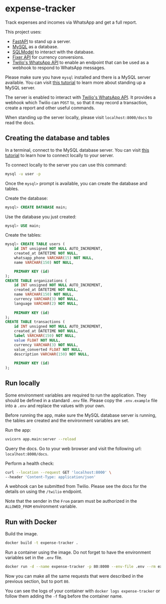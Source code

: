 # expense-tracker

Track expenses and incomes via WhatsApp and get a full report.

This project uses:

- [FastAPI](https://fastapi.tiangolo.com) to stand up a server.
- [MySQL](https://dev.mysql.com/doc/refman/8.0/en/) as a database.
- [SQLModel](https://www.google.com/search?client=safari&rls=en&q=sql+tiangolo&ie=UTF-8&oe=UTF-8)
  to interact with the database.
- [Fixer API](https://apilayer.com/marketplace/fixer-api) for currency
  conversions.
- [Twilio's WhatsApp
  API](https://www.twilio.com/docs/whatsapp/tutorial/requesting-access-to-whatsapp)
  to enable an endpoint that can be used as a webhook to respond to WhatsApp
  messages.
  
Please make sure you have `mysql` installed and there is a MySQL server
available. You can visit [this
tutorial](https://dev.mysql.com/doc/refman/8.0/en/tutorial.html) to learn more
about standing up a MySQL server.

The server is enabled to interact with [Twilio's WhatsApp
API](https://www.twilio.com/docs/whatsapp/tutorial/requesting-access-to-whatsapp).
It provides a webhook which Twilio can `POST` to, so that it may record a
transaction, create a report and other useful commands.

When standing up the server locally, please visit `localhost:8000/docs` to read
the docs.

## Creating the database and tables

In a terminal, connect to the MySQL database server. You can visit [this
tutorial](https://dev.mysql.com/doc/refman/8.0/en/tutorial.html) to learn how
to connect locally to your server.

To connect locally to the server you can use this command:

```bash
mysql -u user -p
```

Once the `mysql>` prompt is available, you can create the database and tables.

Create the database:

```sql
mysql> CREATE DATABASE main;
```

Use the database you just created:

```sql
mysql> USE main;
```

Create the tables:

```sql
mysql> CREATE TABLE users (
    id INT unsigned NOT NULL AUTO_INCREMENT,
    created_at DATETIME NOT NULL,
    whatsapp_phone VARCHAR(15) NOT NULL,
    name VARCHAR(150) NOT NULL,

    PRIMARY KEY (id)
);
CREATE TABLE organizations (
    id INT unsigned NOT NULL AUTO_INCREMENT,
    created_at DATETIME NOT NULL,
    name VARCHAR(150) NOT NULL,
    currency VARCHAR(3) NOT NULL,
    language VARCHAR(2) NOT NULL,
    
    PRIMARY KEY (id)
);
CREATE TABLE transactions (
    id INT unsigned NOT NULL AUTO_INCREMENT, 
    created_at DATETIME NOT NULL,
    label VARCHAR(150) NOT NULL,
    value FLOAT NOT NULL,
    currency VARCHAR(3) NOT NULL,
    value_converted FLOAT NOT NULL,
    description VARCHAR(150) NOT NULL,
    
    PRIMARY KEY (id)
);
```

## Run locally

Some environment variables are required to run the application. They should be
defined in a standard `.env` file. Please copy the `.env.example` file into a
`.env` and replace the values with your own.

Before running the app, make sure the MySQL database server is running, the
tables are created and the environment variables are set.

Run the app:

```bash
uvicorn app.main:server --reload
```

Query the docs. Go to your web browser and visit the following url:
`localhost:8000/docs`.

Perform a health check:

```bash
curl --location --request GET 'localhost:8000' \
--header 'Content-Type: application/json'
```

A webhook can be submitted from Twilio. Please see the docs for the details on
using the `/twilio` endpoint.

Note that the sender in the `From` param must be authorized in the
`ALLOWED_FROM` environment variable.

## Run with Docker

Build the image.

```bash
docker build -t expense-tracker .
```

Run a container using the image. Do not forget to have the environment
variables set in the `.env` file.

```bash
docker run -d --name expense-tracker -p 80:8000 --env-file .env --rm expense-tracker
```

Now you can make all the same requests that were described in the previous
section, but to port `80`.

You can see the logs of your container with `docker logs expense-tracker` or
follow them adding the `-f` flag before the container name.
